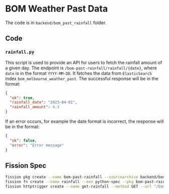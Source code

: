 # BOM Weather Past Data

The code is in `backend/bom_past_rainfall` folder.

## Code

### `rainfall.py`

This script is used to provide an API for users to fetch the rainfall amount of a given day. The endpoint is `/bom-past-rainfall/rainfall/{date}`, where `date` is in the format `YYYY-MM-DD`.
It fetches the data from `ElasticSearch` index `bom_melbourne_weather_past`. The successful response will be in the format:

```json
{
  "ok": true,
  "rainfall_date": "2023-04-01",
  "rainfall_amount": 4.3
}
```

If an error occurs, for example the date format is incorrect, the response will be in the format:

```json
{
  "ok": false,
  "error": "Error message"
}
```

## Fission Spec

```bash
fission pkg create --name bom-past-rainfall --sourcearchive backend/bom_past_rainfall/bom-past-rainfall.zip --env python --buildcmd './build.sh' --spec
fission fn create --name rainfall --env python-spec --pkg bom-past-rainfall --entrypoint "rainfall.main" --secret secrets --spec
fission httptrigger create --name get-rainfall --method GET --url "/bom-past-rainfall/rainfall/{date}" --function rainfall --spec
```
